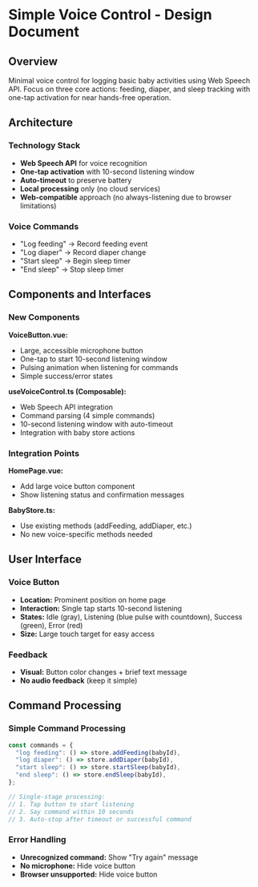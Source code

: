 # Simple Voice Control - Design Document

## Overview

Minimal voice control for logging basic baby activities using Web Speech API. Focus on three core actions: feeding, diaper, and sleep tracking with one-tap activation for near hands-free operation.

## Architecture

### Technology Stack

- **Web Speech API** for voice recognition
- **One-tap activation** with 10-second listening window
- **Auto-timeout** to preserve battery
- **Local processing** only (no cloud services)
- **Web-compatible** approach (no always-listening due to browser limitations)

### Voice Commands

- "Log feeding" → Record feeding event
- "Log diaper" → Record diaper change
- "Start sleep" → Begin sleep timer
- "End sleep" → Stop sleep timer

## Components and Interfaces

### New Components

**VoiceButton.vue:**

- Large, accessible microphone button
- One-tap to start 10-second listening window
- Pulsing animation when listening for commands
- Simple success/error states

**useVoiceControl.ts (Composable):**

- Web Speech API integration
- Command parsing (4 simple commands)
- 10-second listening window with auto-timeout
- Integration with baby store actions

### Integration Points

**HomePage.vue:**

- Add large voice button component
- Show listening status and confirmation messages

**BabyStore.ts:**

- Use existing methods (addFeeding, addDiaper, etc.)
- No new voice-specific methods needed

## User Interface

### Voice Button

- **Location:** Prominent position on home page
- **Interaction:** Single tap starts 10-second listening
- **States:** Idle (gray), Listening (blue pulse with countdown), Success (green), Error (red)
- **Size:** Large touch target for easy access

### Feedback

- **Visual:** Button color changes + brief text message
- **No audio feedback** (keep it simple)

## Command Processing

### Simple Command Processing

```javascript
const commands = {
  "log feeding": () => store.addFeeding(babyId),
  "log diaper": () => store.addDiaper(babyId),
  "start sleep": () => store.startSleep(babyId),
  "end sleep": () => store.endSleep(babyId),
};

// Single-stage processing:
// 1. Tap button to start listening
// 2. Say command within 10 seconds
// 3. Auto-stop after timeout or successful command
```

### Error Handling

- **Unrecognized command:** Show "Try again" message
- **No microphone:** Hide voice button
- **Browser unsupported:** Hide voice button
